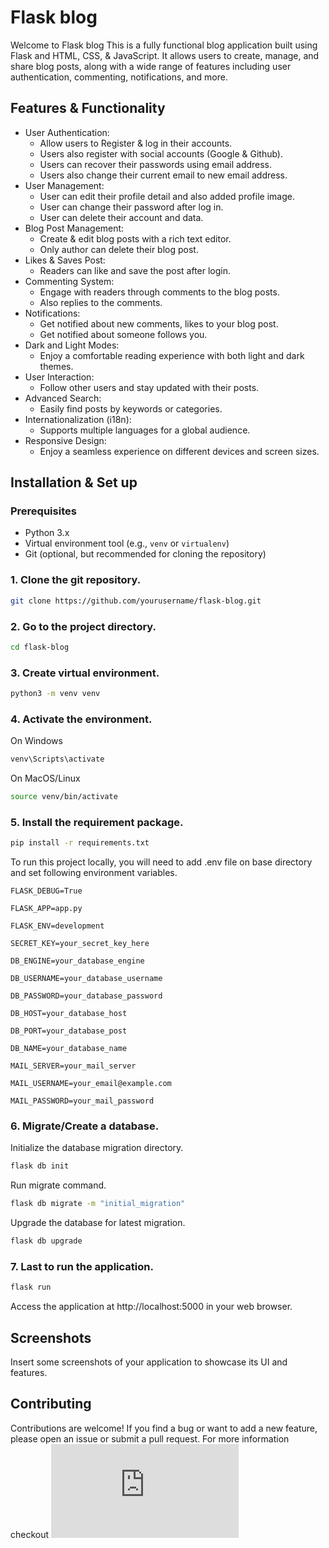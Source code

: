 # Flask blog

Welcome to Flask blog This is a fully functional blog application built using Flask and HTML, CSS, & JavaScript. It allows users to create, manage, and share blog posts, along with a wide range of features including user authentication, commenting, notifications, and more.

## Features & Functionality

- User Authentication:
  - Allow users to Register & log in their accounts.
  - Users also register with social accounts (Google & Github).
  - Users can recover their passwords using email address.
  - Users also change their current email to new email address.
- User Management:
  - User can edit their profile detail and also added profile image.
  - User can change their password after log in.
  - User can delete their account and data.
- Blog Post Management:
  - Create & edit blog posts with a rich text editor.
  - Only author can delete their blog post.
- Likes & Saves Post:
  - Readers can like and save the post after login.
- Commenting System:
  - Engage with readers through comments to the blog posts.
  - Also replies to the comments.
- Notifications:
  - Get notified about new comments, likes to your blog post.
  - Get notified about someone follows you.
- Dark and Light Modes:
  - Enjoy a comfortable reading experience with both light and dark themes.
- User Interaction:
  - Follow other users and stay updated with their posts.
- Advanced Search:
  - Easily find posts by keywords or categories.
- Internationalization (i18n):
  - Supports multiple languages for a global audience.
- Responsive Design:
  - Enjoy a seamless experience on different devices and screen sizes.

## Installation & Set up

### Prerequisites

- Python 3.x
- Virtual environment tool (e.g., `venv` or `virtualenv`)
- Git (optional, but recommended for cloning the repository)

### 1. Clone the git repository.

```bash
git clone https://github.com/yourusername/flask-blog.git
```

### 2. Go to the project directory.

```bash
cd flask-blog
```

### 3. Create virtual environment.

```bash
python3 -m venv venv
```

### 4. Activate the environment.

On Windows

```bash
venv\Scripts\activate
```

On MacOS/Linux

```bash
source venv/bin/activate
```

### 5. Install the requirement package.

```bash
pip install -r requirements.txt
```

To run this project locally, you will need to add .env file on base directory and set following environment variables.

`FLASK_DEBUG=True`

`FLASK_APP=app.py`

`FLASK_ENV=development`

`SECRET_KEY=your_secret_key_here`

`DB_ENGINE=your_database_engine`

`DB_USERNAME=your_database_username`

`DB_PASSWORD=your_database_password`

`DB_HOST=your_database_host`

`DB_PORT=your_database_post`

`DB_NAME=your_database_name`

`MAIL_SERVER=your_mail_server`

`MAIL_USERNAME=your_email@example.com`

`MAIL_PASSWORD=your_mail_password`

### 6. Migrate/Create a database.

Initialize the database migration directory.

```bash
flask db init
```

Run migrate command.

```bash
flask db migrate -m "initial_migration"
```

Upgrade the database for latest migration.

```bash
flask db upgrade
```

### 7. Last to run the application.

```bash
flask run
```

Access the application at http://localhost:5000 in your web browser.

## Screenshots

Insert some screenshots of your application to showcase its UI and features.

## Contributing

Contributions are welcome! If you find a bug or want to add a new feature, please open an issue or submit a pull request.
For more information checkout ![CONTRIBUTING.md](https://github.com/anuraagnagar/flask-blog/blob/master/CONTRIBUTING.md)
